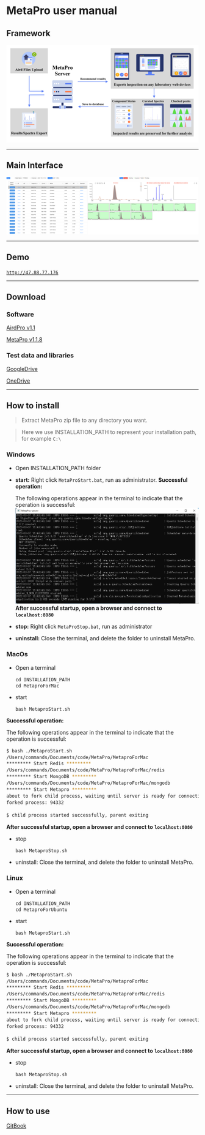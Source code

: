 # MetaPro user manual

## Framework

![](./image/Framework.png)

---

## Main Interface

![](./image/Interface.png)

---

## Demo

[`http://47.88.77.176`](http://47.88.77.176)

---

## Download

### Software

[AirdPro v1.1](https://github.com/CSi-Studio/AirdPro/releases/tag/1.1)

[MetaPro v1.1.8](https://github.com/CSi-Studio/MetaPro/releases/tag/v1.1.8)

### Test data and libraries

[GoogleDrive](https://drive.google.com/drive/folders/1_FAFca5LlqhFWv6U1-UzU9OkqPvGRsBI?usp=sharing)

[OneDrive](https://1drv.ms/u/s!AqS3L_kdjWbKgp43W1l8-GteFvv6ZQ?e=xukUkb)

---

## How to install

> Extract MetaPro zip file to any directory you want.

> Here we use INSTALLATION_PATH to represent your installation path, for example `C:\`

### Windows

- Open INSTALLATION_PATH folder
- **start:** Right click `MetaProStart.bat`, run as administrator.
  **Successful operation:**

  The following operations appear in the terminal to indicate that the operation is successful:
  ![](./image/win.png)
  **After successful startup, open a browser and connect to** **`localhost:8080`**

- **stop:** Right click `MetaProStop.bat`, run as administrator
- **uninstall:** Close the terminal, and delete the folder to uninstall MetaPro.


### MacOs

- Open a terminal

  ```
  cd INSTALLATION_PATH
  cd MetaproForMac
  ```

- start

  ```
  bash MetaproStart.sh
  ```
**Successful operation:**

The following operations appear in the terminal to indicate that the operation is successful:

  ```bash
  $ bash ./MetaproStart.sh
  /Users/commands/Documents/code/MetaPro/MetaproForMac
  ********* Start Redis *********
  /Users/commands/Documents/code/MetaPro/MetaproForMac/redis
  ********* Start MongoDB *********
  /Users/commands/Documents/code/MetaPro/MetaproForMac/mongodb
  ********* Start Metapro *********
  about to fork child process, waiting until server is ready for connections.
  forked process: 94332

  $ child process started successfully, parent exiting
  ```
  **After successful startup, open a browser and connect to** **`localhost:8080`**

- stop

  ```
  bash MetaproStop.sh
  ```
  
- uninstall: Close the terminal, and delete the folder to uninstall MetaPro.



### Linux

- Open a terminal

  ```
  cd INSTALLATION_PATH
  cd MetaproForUbuntu
  ```

- start

  ```
  bash MetaproStart.sh
  ```
**Successful operation:**

The following operations appear in the terminal to indicate that the operation is successful:

  ```bash
  $ bash ./MetaproStart.sh
  /Users/commands/Documents/code/MetaPro/MetaproForMac
  ********* Start Redis *********
  /Users/commands/Documents/code/MetaPro/MetaproForMac/redis
  ********* Start MongoDB *********
  /Users/commands/Documents/code/MetaPro/MetaproForMac/mongodb
  ********* Start Metapro *********
  about to fork child process, waiting until server is ready for connections.
  forked process: 94332

  $ child process started successfully, parent exiting
  ```
  **After successful startup, open a browser and connect to** **`localhost:8080`**

- stop

  ```
  bash MetaproStop.sh
  ```

- uninstall: Close the terminal, and delete the folder to uninstall MetaPro.

  

---

## How to use

[GitBook](https://commands-1.gitbook.io/metapro/)
